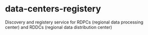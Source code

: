 # data-centers-registery
Discovery and registery service for RDPCs (regional data processing center) and RDDCs (regional data distribution center)
